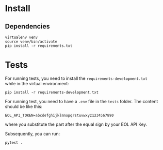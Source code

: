 # Install
## Dependencies

```
virtualenv venv
source venv/bin/activate
pip install -r requirements.txt
```

# Tests
For running tests, you need to install the `requirements-development.txt` while in the virtual environment:

```
pip install -r requirements-development.txt
```

For running test, you need to have a `.env` file in the `tests` folder. The content should be like this:

```shell
EOL_API_TOKEN=abcdefghijklmnopqrstuvwxyz1234567890
```

where you substitute the part after the equal sign by your EOL API Key.

Subsequently, you can run:

```
pytest .
```